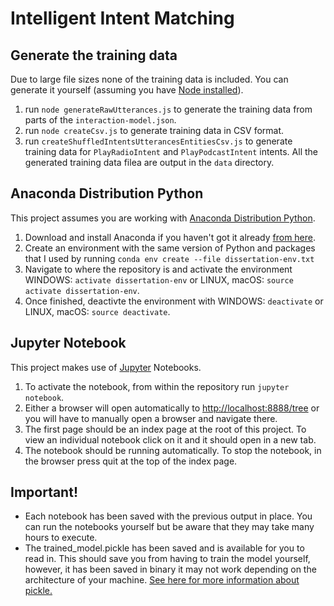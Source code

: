 # Intelligent Intent Matching

## Generate the training data
Due to large file sizes none of the training data is included. You can generate it yourself (assuming you have [Node installed](https://nodejs.org/en/)).
1. run `node generateRawUtterances.js` to generate the training data from parts of the `interaction-model.json`.
1. run `node createCsv.js` to generate training data in CSV format.
1. run `createShuffledIntentsUtterancesEntitiesCsv.js` to generate training data for `PlayRadioIntent` and `PlayPodcastIntent` intents.
All the generated training data filea are output in the `data` directory.

## Anaconda Distribution Python
This project assumes you are working with [Anaconda Distribution Python](https://www.anaconda.com/distribution/).
1. Download and install Anaconda if you haven't got it already [from here](https://www.anaconda.com/distribution/#download-section).
1. Create an environment with the same version of Python and packages that I used by running `conda env create --file dissertation-env.txt`
1. Navigate to where the repository is and activate the environment WINDOWS: `activate dissertation-env` or LINUX, macOS: `source activate dissertation-env`.
1. Once finished, deactivte the environment with WINDOWS: `deactivate` or LINUX, macOS: `source deactivate`.

## Jupyter Notebook
This project makes use of [Jupyter](https://jupyter.org/) Notebooks.
1. To activate the notebook, from within the repository run `jupyter notebook`.
1. Either a browser will open automatically to [http://localhost:8888/tree](http://localhost:8888/tree) or you will have to manually open a browser and navigate there. 
1. The first page should be an index page at the root of this project. To view an individual notebook click on it and it should open in a new tab.
1. The notebook should be running automatically. To stop the notebook, in the browser press quit at the top of the index page.

## Important!
* Each notebook has been saved with the previous output in place. You can run the notebooks yourself but be aware that they may take many hours to execute. 
* The trained_model.pickle has been saved and is available for you to read in. This should save you from having to train the model yourself, however, it has been saved in binary it may not work depending on the architecture of your machine. [See here for more information about pickle.](https://docs.python.org/3/library/pickle.html#data-stream-format)
